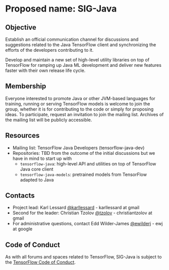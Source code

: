# Proposed name: SIG-Java

## Objective

Establish an official communication channel for discussions and suggestions related to the Java TensorFlow client and synchronizing the efforts of the developers contributing to it.

Develop and maintain a new set of high-level utility libraries on top of TensorFlow for ramping up Java ML development and deliver new features faster with their own release life cycle.

## Membership

Everyone interested to promote Java or other JVM-based languages for training, running or serving TensorFlow models is welcome to join the group, whether it is for contributing to the code or simply for proposing ideas. To participate, request an invitation to join the mailing list. Archives of the mailing list will be publicly accessible.

## Resources

* Mailing list: TensorFlow Java Developers (tensorflow-java-dev)
* Repositories: TBD from the outcome of the initial discussions but we have in mind to start up with 
    * `tensorflow-java`: high-level API and utilities on top of TensorFlow Java core client
    * `tensorflow-java-models`: pretrained models from TensorFlow adapted to Java

## Contacts

* Project lead: Karl Lessard [@karllessard](https://github.com/karllessard) - karllessard at gmail
* Second for the leader: Christian Tzolov [@tzolov](https://github.com/karllessard/community) - christiantzolov at gmail
* For administrative questions, contact Edd Wilder-James [@ewilderj](https://github.com/ewilderj) - ewj at google

## Code of Conduct

As with all forums and spaces related to TensorFlow, SIG-Java is subject to
the [TensorFlow Code of Conduct](https://github.com/tensorflow/tensorflow/blob/master/CODE_OF_CONDUCT.md).
